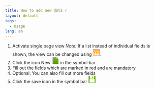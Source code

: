```yaml
---
title: How to add new data ?
layout: default
tags:
  - Usage
lang: en
---
```

1. Activate single page view
	 *Note:* If a list instead of individual fields is shown, the view can be changed using ![Single View Icon](/images/icons/Multi24.png).
1. Click the icon New ![Neu Icon](/images/icons/New24.png) in the symbol bar
1. Fill out the fields which are marked in red and are mandatory
1. Optional: You can also fill out more fields
1. Click the save icon in the symbol bar ![Speichern Icon](/images/icons/Save24.png)

